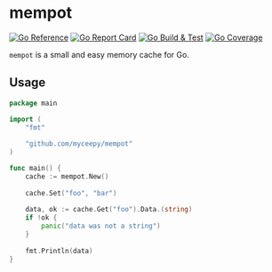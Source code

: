 # mempot

[![Go Reference](https://pkg.go.dev/badge/github.com/mycreepy/mempot.svg)](https://pkg.go.dev/github.com/mycreepy/mempot)
[![Go Report Card](https://goreportcard.com/badge/github.com/mycreepy/mempot?style=flat-square)](https://goreportcard.com/report/github.com/mycreepy/mempot)
[![Go Build & Test](https://github.com/mycrEEpy/mempot/actions/workflows/build.yml/badge.svg)](https://github.com/mycrEEpy/mempot/actions/workflows/build.yml)
[![Go Coverage](https://github.com/mycreepy/mempot/wiki/coverage.svg)](https://raw.githack.com/wiki/mycreepy/mempot/coverage.html)

`mempot` is a small and easy memory cache for Go.

## Usage

```go
package main

import (
	"fmt"
	
	"github.com/myceepy/mempot"
)

func main() {
	cache := mempot.New()
	
	cache.Set("foo", "bar")
	
	data, ok := cache.Get("foo").Data.(string)
	if !ok {
		panic("data was not a string")
    }
	
	fmt.Println(data)
}
```
